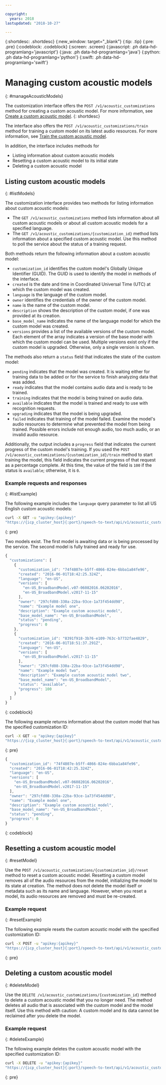 ```yaml
---

copyright:
  years: 2018
lastupdated: "2018-10-27"

---
```


{:shortdesc: .shortdesc}
{:new_window: target="_blank"}
{:tip: .tip}
{:pre: .pre}
{:codeblock: .codeblock}
{:screen: .screen}
{:javascript: .ph data-hd-programlang='javascript'}
{:java: .ph data-hd-programlang='java'}
{:python: .ph data-hd-programlang='python'}
{:swift: .ph data-hd-programlang='swift'}

# Managing custom acoustic models
{: #manageAcousticModels}

The customization interface offers the `POST /v1/acoustic_customizations` method for creating a custom acoustic model. For more information, see [Create a custom acoustic model](/docs/services/speech-to-text-icp/acoustic-create.html#createModel).
{: shortdesc}

The interface also offers the `POST /v1/acoustic_customizations/train` method for training a custom model on its latest audio resources. For more information, see [Train the custom acoustic model](/docs/services/speech-to-text-icp/acoustic-create.html#trainModel).

In addition, the interface includes methods for

-   Listing information about custom acoustic models
-   Resetting a custom acoustic model to its initial state
-   Deleting a custom acoustic model

## Listing custom acoustic models
{: #listModels}

The customization interface provides two methods for listing information about custom acoustic models:

-   The `GET /v1/acoustic_customizations` method lists information about all custom acoustic models or about all custom acoustic models for a specified language.
-   The `GET /v1/acoustic_customizations/{customization_id}` method lists information about a specified custom acoustic model. Use this method to poll the service about the status of a training request.

Both methods return the following information about a custom acoustic model:

-   `customization_id` identifies the custom model's Globally Unique Identifier (GUID). The GUID is used to identify the model in methods of the interface.
-   `created` is the date and time in Coordinated Universal Time (UTC) at which the custom model was created.
-   `language` is the language of the custom model.
-   `owner` identifies the credentials of the owner of the custom model.
-   `name` is the name of the custom model.
-   `description` shows the description of the custom model, if one was provided at its creation.
-   `base_model_name` indicates the name of the language model for which the custom model was created.
-   `versions` provides a list of the available versions of the custom model. Each element of the array indicates a version of the base model with which the custom model can be used. Multiple versions exist only if the custom model is upgraded. Otherwise, only a single version is shown.

The methods also return a `status` field that indicates the state of the custom model:

-   `pending` indicates that the model was created. It is waiting either for training data to be added or for the service to finish analyzing data that was added.
-   `ready` indicates that the model contains audio data and is ready to be trained.
-   `training` indicates that the model is being trained on audio data.
-   `available` indicates that the model is trained and ready to use with recognition requests.
-   `upgrading` indicates that the model is being upgraded.
-   `failed` indicates that training of the model failed. Examine the model's audio resources to determine what prevented the model from being trained. Possible errors include not enough audio, too much audio, or an invalid audio resource.

Additionally, the output includes a `progress` field that indicates the current progress of the custom model's training. If you used the `POST /v1/acoustic_customizations/{customization_id}/train` method to start training the model, this field indicates the current progress of that request as a percentage complete. At this time, the value of the field is `100` if the status is `available`; otherwise, it is `0`.

### Example requests and responses
{: #listExample}

The following example includes the `language` query parameter to list all US English custom acoustic models:

```bash
curl -X GET -u "apikey:{apikey}"
"https://{icp_cluster_host}{:port}/speech-to-text/api/v1/acoustic_customizations?language=en-US"
```
{: pre}

Two models exist. The first model is awaiting data or is being processed by the service. The second model is fully trained and ready for use.

```javascript
{
  "customizations": [
    {
      "customization_id": "74f4807e-b5ff-4866-824e-6bba1a84fe96",
      "created": "2016-06-01T18:42:25.324Z",
      "language": "en-US",
      "versions": [
        "en-US_BroadbandModel.v07-06082016.06202016",
        "en-US_BroadbandModel.v2017-11-15"
      ],
      "owner": "297cfd08-330a-22ba-93ce-1a73f454dd98",
      "name": "Example model one",
      "description": "Example custom acoustic model",
      "base_model_name": "en-US_BroadbandModel",
      "status": "pending",
      "progress": 0
    },
    {
      "customization_id": "8391f918-3b76-e109-763c-b7732fae4829",
      "created": "2016-06-01T18:51:37.291Z",
      "language": "en-US",
      "versions": [
        "en-US_BroadbandModel.v2017-11-15"
      ],
      "owner": "297cfd08-330a-22ba-93ce-1a73f454dd98",
      "name": "Example model two",
      "description": "Example custom acoustic model two",
      "base_model_name": "en-US_BroadbandModel",
      "status": "available",
      "progress": 100
    }
  ]
}
```
{: codeblock}

The following example returns information about the custom model that has the specified customization ID:

```bash
curl -X GET -u "apikey:{apikey}"
"https://{icp_cluster_host}{:port}/speech-to-text/api/v1/acoustic_customizations/{customization_id}"
```
{: pre}

```javascript
{
  "customization_id": "74f4807e-b5ff-4866-824e-6bba1a84fe96",
  "created": "2016-06-01T18:42:25.324Z",
  "language": "en-US",
  "versions": [
    "en-US_BroadbandModel.v07-06082016.06202016",
    "en-US_BroadbandModel.v2017-11-15"
  ],
  "owner": "297cfd08-330a-22ba-93ce-1a73f454dd98",
  "name": "Example model one",
  "description": "Example custom acoustic model",
  "base_model_name": "en-US_BroadbandModel",
  "status": "pending",
  "progress": 0
}
```
{: codeblock}

## Resetting a custom acoustic model
{: #resetModel}

Use the `POST /v1/acoustic_customizations/{customization_id}/reset` method to reset a custom acoustic model. Resetting a custom model removes all of the audio resources from the model, initializing the model to its state at creation. The method does not delete the model itself or metadata such as its name and language. However, when you reset a model, its audio resources are removed and must be re-created.

### Example request
{: #resetExample}

The following example resets the custom acoustic model with the specified customization ID:

```bash
curl -X POST -u "apikey:{apikey}"
"https://{icp_cluster_host}{:port}/speech-to-text/api/v1/acoustic_customizations/{customization_id}/reset"
```
{: pre}

## Deleting a custom acoustic model
{: #deleteModel}

Use the `DELETE /v1/acoustic_customizations/{customization_id}` method to delete a custom acoustic model that you no longer need. The method deletes all audio that is associated with the custom model and the model itself. Use this method with caution: A custom model and its data cannot be reclaimed after you delete the model.

### Example request
{: #deleteExample}

The following example deletes the custom acoustic model with the specified customization ID:

```bash
curl -X DELETE -u "apikey:{apikey}"
"https://{icp_cluster_host}{:port}/speech-to-text/api/v1/acoustic_customizations/{customization_id}"
```
{: pre}
